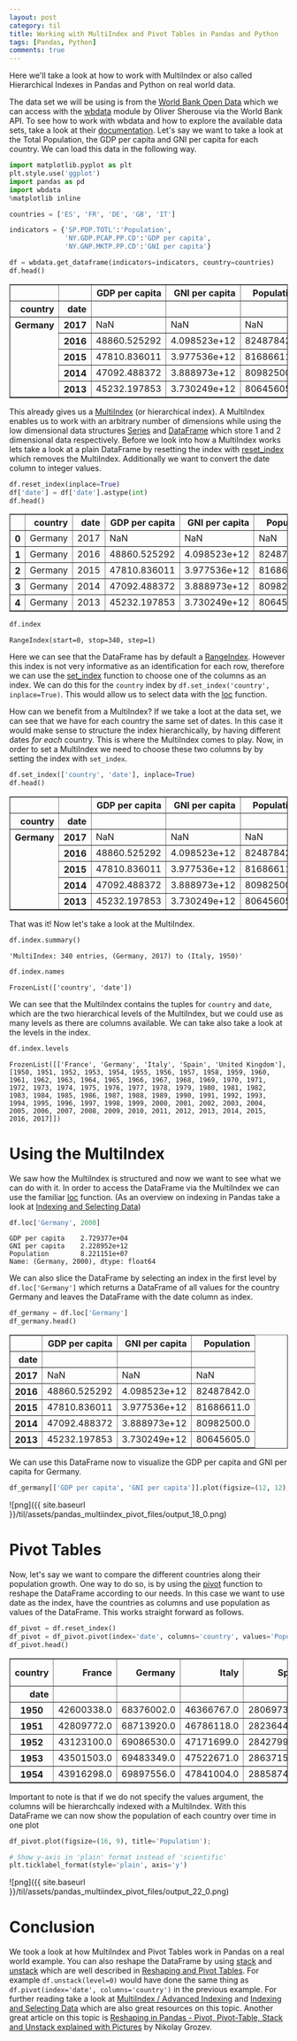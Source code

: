```yaml
---
layout: post
category: til
title: Working with MultiIndex and Pivot Tables in Pandas and Python
tags: [Pandas, Python]
comments: true
---
```


Here we'll take a look at how to work with MultiIndex or also called Hierarchical Indexes in Pandas and Python on real world data. 

The data set we will be using is from the [World Bank Open Data](https://data.worldbank.org/) which we can access with the [wbdata](http://github.com/OliverSherouse/wbdata) module by Oliver Sherouse via the World Bank API. To see how to work with wbdata and how to explore the available data sets, take a look at their [documentation](http://wbdata.readthedocs.io/en/latest/). Let's say we want to take a look at the Total Population, the GDP per capita and GNI per capita for each country. We can load this data in the following way.


```python
import matplotlib.pyplot as plt
plt.style.use('ggplot')
import pandas as pd
import wbdata
%matplotlib inline

countries = ['ES', 'FR', 'DE', 'GB', 'IT']

indicators = {'SP.POP.TOTL':'Population', 
              'NY.GDP.PCAP.PP.CD':'GDP per capita',
              'NY.GNP.MKTP.PP.CD':'GNI per capita'}

df = wbdata.get_dataframe(indicators=indicators, country=countries)
df.head()
```




<div>
<style scoped>
    .dataframe tbody tr th:only-of-type {
        vertical-align: middle;
    }

    .dataframe tbody tr th {
        vertical-align: top;
    }

    .dataframe thead th {
        text-align: right;
    }
</style>
<table border="1" class="dataframe">
  <thead>
    <tr style="text-align: right;">
      <th></th>
      <th></th>
      <th>GDP per capita</th>
      <th>GNI per capita</th>
      <th>Population</th>
    </tr>
    <tr>
      <th>country</th>
      <th>date</th>
      <th></th>
      <th></th>
      <th></th>
    </tr>
  </thead>
  <tbody>
    <tr>
      <th rowspan="5" valign="top">Germany</th>
      <th>2017</th>
      <td>NaN</td>
      <td>NaN</td>
      <td>NaN</td>
    </tr>
    <tr>
      <th>2016</th>
      <td>48860.525292</td>
      <td>4.098523e+12</td>
      <td>82487842.0</td>
    </tr>
    <tr>
      <th>2015</th>
      <td>47810.836011</td>
      <td>3.977536e+12</td>
      <td>81686611.0</td>
    </tr>
    <tr>
      <th>2014</th>
      <td>47092.488372</td>
      <td>3.888973e+12</td>
      <td>80982500.0</td>
    </tr>
    <tr>
      <th>2013</th>
      <td>45232.197853</td>
      <td>3.730249e+12</td>
      <td>80645605.0</td>
    </tr>
  </tbody>
</table>
</div>



This already gives us a [MultiIndex](https://pandas.pydata.org/pandas-docs/stable/advanced.html) (or hierarchical index). A MultiIndex enables us to work with an arbitrary number of dimensions while using the low dimensional data structures [Series](https://pandas.pydata.org/pandas-docs/stable/generated/pandas.Series.html) and [DataFrame](https://pandas.pydata.org/pandas-docs/stable/generated/pandas.DataFrame.html) which store 1 and 2 dimensional data respectively. Before we look into how a MultiIndex works lets take a look at a plain DataFrame by resetting the index with [reset_index](https://pandas.pydata.org/pandas-docs/stable/generated/pandas.DataFrame.reset_index.html) which removes the MultiIndex. Additionally we want to convert the date column to integer values.


```python
df.reset_index(inplace=True)
df['date'] = df['date'].astype(int)
df.head()
```




<div>
<style scoped>
    .dataframe tbody tr th:only-of-type {
        vertical-align: middle;
    }

    .dataframe tbody tr th {
        vertical-align: top;
    }

    .dataframe thead th {
        text-align: right;
    }
</style>
<table border="1" class="dataframe">
  <thead>
    <tr style="text-align: right;">
      <th></th>
      <th>country</th>
      <th>date</th>
      <th>GDP per capita</th>
      <th>GNI per capita</th>
      <th>Population</th>
    </tr>
  </thead>
  <tbody>
    <tr>
      <th>0</th>
      <td>Germany</td>
      <td>2017</td>
      <td>NaN</td>
      <td>NaN</td>
      <td>NaN</td>
    </tr>
    <tr>
      <th>1</th>
      <td>Germany</td>
      <td>2016</td>
      <td>48860.525292</td>
      <td>4.098523e+12</td>
      <td>82487842.0</td>
    </tr>
    <tr>
      <th>2</th>
      <td>Germany</td>
      <td>2015</td>
      <td>47810.836011</td>
      <td>3.977536e+12</td>
      <td>81686611.0</td>
    </tr>
    <tr>
      <th>3</th>
      <td>Germany</td>
      <td>2014</td>
      <td>47092.488372</td>
      <td>3.888973e+12</td>
      <td>80982500.0</td>
    </tr>
    <tr>
      <th>4</th>
      <td>Germany</td>
      <td>2013</td>
      <td>45232.197853</td>
      <td>3.730249e+12</td>
      <td>80645605.0</td>
    </tr>
  </tbody>
</table>
</div>




```python
df.index
```




    RangeIndex(start=0, stop=340, step=1)



Here we can see that the DataFrame has by default a [RangeIndex](https://pandas.pydata.org/pandas-docs/stable/generated/pandas.RangeIndex.html). However this index is not very informative as an identification for each row, therefore we can use the [set_index](https://pandas.pydata.org/pandas-docs/stable/generated/pandas.DataFrame.set_index.html) function to choose one of the columns as an index. We can do this for the `country` index by `df.set_index('country', inplace=True)`. This would allow us to select data with the [loc](https://pandas.pydata.org/pandas-docs/stable/generated/pandas.DataFrame.loc.html) function.

How can we benefit from a MultiIndex? If we take a loot at the data set, we can see that we have for each country the same set of dates. In this case it would make sense to structure the index hierarchically, by having different dates _for each_ country. This is where the MultiIndex comes to play. Now, in order to set a MultiIndex we need to choose these two columns by by setting the index with `set_index`.


```python
df.set_index(['country', 'date'], inplace=True)
df.head()
```




<div>
<style scoped>
    .dataframe tbody tr th:only-of-type {
        vertical-align: middle;
    }

    .dataframe tbody tr th {
        vertical-align: top;
    }

    .dataframe thead th {
        text-align: right;
    }
</style>
<table border="1" class="dataframe">
  <thead>
    <tr style="text-align: right;">
      <th></th>
      <th></th>
      <th>GDP per capita</th>
      <th>GNI per capita</th>
      <th>Population</th>
    </tr>
    <tr>
      <th>country</th>
      <th>date</th>
      <th></th>
      <th></th>
      <th></th>
    </tr>
  </thead>
  <tbody>
    <tr>
      <th rowspan="5" valign="top">Germany</th>
      <th>2017</th>
      <td>NaN</td>
      <td>NaN</td>
      <td>NaN</td>
    </tr>
    <tr>
      <th>2016</th>
      <td>48860.525292</td>
      <td>4.098523e+12</td>
      <td>82487842.0</td>
    </tr>
    <tr>
      <th>2015</th>
      <td>47810.836011</td>
      <td>3.977536e+12</td>
      <td>81686611.0</td>
    </tr>
    <tr>
      <th>2014</th>
      <td>47092.488372</td>
      <td>3.888973e+12</td>
      <td>80982500.0</td>
    </tr>
    <tr>
      <th>2013</th>
      <td>45232.197853</td>
      <td>3.730249e+12</td>
      <td>80645605.0</td>
    </tr>
  </tbody>
</table>
</div>



That was it! Now let's take a look at the MultiIndex.


```python
df.index.summary()
```




    'MultiIndex: 340 entries, (Germany, 2017) to (Italy, 1950)'




```python
df.index.names
```




    FrozenList(['country', 'date'])



We can see that the MultiIndex contains the tuples for `country` and `date`, which are the two hierarchical levels of the MultiIndex, but we could use as many levels as there are columns available. We can take also take a look at the levels in the index.


```python
df.index.levels
```




    FrozenList([['France', 'Germany', 'Italy', 'Spain', 'United Kingdom'], [1950, 1951, 1952, 1953, 1954, 1955, 1956, 1957, 1958, 1959, 1960, 1961, 1962, 1963, 1964, 1965, 1966, 1967, 1968, 1969, 1970, 1971, 1972, 1973, 1974, 1975, 1976, 1977, 1978, 1979, 1980, 1981, 1982, 1983, 1984, 1985, 1986, 1987, 1988, 1989, 1990, 1991, 1992, 1993, 1994, 1995, 1996, 1997, 1998, 1999, 2000, 2001, 2002, 2003, 2004, 2005, 2006, 2007, 2008, 2009, 2010, 2011, 2012, 2013, 2014, 2015, 2016, 2017]])



# Using the MultiIndex

We saw how the MultiIndex is structured and now we want to see what we can do with it. In order to access the DataFrame via the MultiIndex we can use the familiar [loc](https://pandas.pydata.org/pandas-docs/stable/generated/pandas.DataFrame.loc.html) function. (As an overview on indexing in Pandas take a look at [Indexing and Selecting Data](https://pandas.pydata.org/pandas-docs/stable/indexing.html))


```python
df.loc['Germany', 2000]
```




    GDP per capita    2.729377e+04
    GNI per capita    2.228952e+12
    Population        8.221151e+07
    Name: (Germany, 2000), dtype: float64



We can also slice the DataFrame by selecting an index in the first level by `df.loc['Germany']` which returns a DataFrame of all values for the country Germany and leaves the DataFrame with the date column as index.


```python
df_germany = df.loc['Germany']
df_germany.head()
```




<div>
<style scoped>
    .dataframe tbody tr th:only-of-type {
        vertical-align: middle;
    }

    .dataframe tbody tr th {
        vertical-align: top;
    }

    .dataframe thead th {
        text-align: right;
    }
</style>
<table border="1" class="dataframe">
  <thead>
    <tr style="text-align: right;">
      <th></th>
      <th>GDP per capita</th>
      <th>GNI per capita</th>
      <th>Population</th>
    </tr>
    <tr>
      <th>date</th>
      <th></th>
      <th></th>
      <th></th>
    </tr>
  </thead>
  <tbody>
    <tr>
      <th>2017</th>
      <td>NaN</td>
      <td>NaN</td>
      <td>NaN</td>
    </tr>
    <tr>
      <th>2016</th>
      <td>48860.525292</td>
      <td>4.098523e+12</td>
      <td>82487842.0</td>
    </tr>
    <tr>
      <th>2015</th>
      <td>47810.836011</td>
      <td>3.977536e+12</td>
      <td>81686611.0</td>
    </tr>
    <tr>
      <th>2014</th>
      <td>47092.488372</td>
      <td>3.888973e+12</td>
      <td>80982500.0</td>
    </tr>
    <tr>
      <th>2013</th>
      <td>45232.197853</td>
      <td>3.730249e+12</td>
      <td>80645605.0</td>
    </tr>
  </tbody>
</table>
</div>



We can use this DataFrame now to visualize the GDP per capita and GNI per capita for Germany.


```python
df_germany[['GDP per capita', 'GNI per capita']].plot(figsize=(12, 12), subplots=True, layout=(2, 1));
```


![png]({{ site.baseurl }}/til/assets/pandas_multiindex_pivot_files/output_18_0.png)


# Pivot Tables

Now, let's say we want to compare the different countries along their population growth. One way to do so, is by using the [pivot](https://pandas.pydata.org/pandas-docs/stable/generated/pandas.DataFrame.pivot.html) function to reshape the DataFrame according to our needs. In this case we want to use date as the index, have the countries as columns and use population as values of the DataFrame. This works straight forward as follows.


```python
df_pivot = df.reset_index()
df_pivot = df_pivot.pivot(index='date', columns='country', values='Population')
df_pivot.head()
```




<div>
<style scoped>
    .dataframe tbody tr th:only-of-type {
        vertical-align: middle;
    }

    .dataframe tbody tr th {
        vertical-align: top;
    }

    .dataframe thead th {
        text-align: right;
    }
</style>
<table border="1" class="dataframe">
  <thead>
    <tr style="text-align: right;">
      <th>country</th>
      <th>France</th>
      <th>Germany</th>
      <th>Italy</th>
      <th>Spain</th>
      <th>United Kingdom</th>
    </tr>
    <tr>
      <th>date</th>
      <th></th>
      <th></th>
      <th></th>
      <th></th>
      <th></th>
    </tr>
  </thead>
  <tbody>
    <tr>
      <th>1950</th>
      <td>42600338.0</td>
      <td>68376002.0</td>
      <td>46366767.0</td>
      <td>28069737.0</td>
      <td>50616012.0</td>
    </tr>
    <tr>
      <th>1951</th>
      <td>42809772.0</td>
      <td>68713920.0</td>
      <td>46786118.0</td>
      <td>28236442.0</td>
      <td>50631571.0</td>
    </tr>
    <tr>
      <th>1952</th>
      <td>43123100.0</td>
      <td>69086530.0</td>
      <td>47171699.0</td>
      <td>28427994.0</td>
      <td>50706811.0</td>
    </tr>
    <tr>
      <th>1953</th>
      <td>43501503.0</td>
      <td>69483349.0</td>
      <td>47522671.0</td>
      <td>28637153.0</td>
      <td>50829901.0</td>
    </tr>
    <tr>
      <th>1954</th>
      <td>43916298.0</td>
      <td>69897556.0</td>
      <td>47841004.0</td>
      <td>28858741.0</td>
      <td>50991454.0</td>
    </tr>
  </tbody>
</table>
</div>



Important to note is that if we do not specify the values argument, the columns will be hierarchcally indexed with a MultiIndex. With this DataFrame we can now show the population of each country over time in one plot


```python
df_pivot.plot(figsize=(16, 9), title='Population');

# Show y-axis in 'plain' format instead of 'scientific'
plt.ticklabel_format(style='plain', axis='y')
```


![png]({{ site.baseurl }}/til/assets/pandas_multiindex_pivot_files/output_22_0.png)


# Conclusion

We took a look at how MultiIndex and Pivot Tables work in Pandas on a real world example.
You can also reshape the DataFrame by using [stack](https://pandas.pydata.org/pandas-docs/stable/generated/pandas.DataFrame.stack.html) and [unstack](https://pandas.pydata.org/pandas-docs/stable/generated/pandas.DataFrame.unstack.html) which are well described in [Reshaping and Pivot Tables](https://pandas.pydata.org/pandas-docs/stable/reshaping.html). For example `df.unstack(level=0)` would have done the same thing as `df.pivot(index='date', columns='country')` in the previous example. For further reading take a look at [MultiIndex / Advanced Indexing](https://pandas.pydata.org/pandas-docs/stable/advanced.html) and [Indexing and Selecting Data](https://pandas.pydata.org/pandas-docs/stable/indexing.html) which are also great resources on this topic. Another great article on this topic is [Reshaping in Pandas - Pivot, Pivot-Table, Stack and Unstack explained with Pictures](http://nikgrozev.com/2015/07/01/reshaping-in-pandas-pivot-pivot-table-stack-and-unstack-explained-with-pictures/) by Nikolay Grozev.
